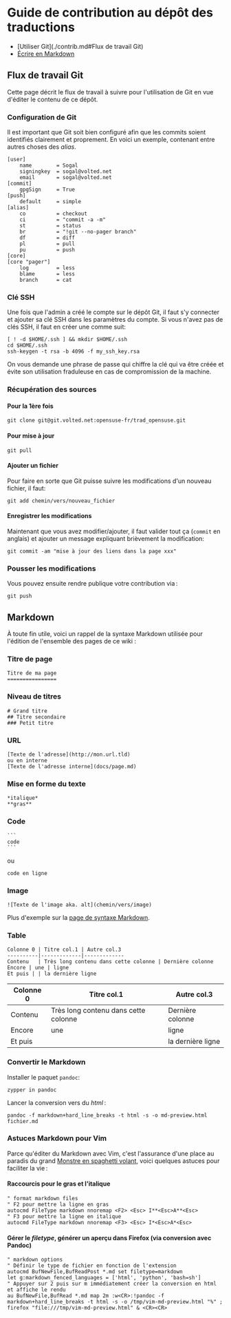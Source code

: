 Guide de contribution au dépôt des traductions
==============================================

* [Utiliser Git](./contrib.md#Flux de travail Git)
* [Écrire en Markdown](./contrib.md#Markdown)

## Flux de travail Git

Cette page décrit le flux de travail à suivre pour l'utilisation de Git en vue d'éditer le contenu de ce dépôt.

### Configuration de Git

Il est important que Git soit bien configuré afin que les commits soient identifiés clairement et proprement.
En voici un exemple, contenant entre autres choses des *alias*.

```
[user]
	name        = Sogal
	signingkey  = sogal@volted.net
	email       = sogal@volted.net
[commit]
    gpgSign     = True
[push]
	default     = simple
[alias]
	co          = checkout
	ci          = "commit -a -m"
	st          = status
	br          = "!git --no-pager branch"
	df          = diff
	pl          = pull
    pu          = push
[core]
[core "pager"]
	log         = less
	blame       = less
	branch      = cat
```

### Clé SSH

Une fois que l'admin a créé le compte sur le dépôt Git, il faut s'y connecter et ajouter sa clé SSH dans les paramètres du compte.
Si vous n'avez pas de clés SSH, il faut en créer une comme suit:

```
[ ! -d $HOME/.ssh ] && mkdir $HOME/.ssh
cd $HOME/.ssh
ssh-keygen -t rsa -b 4096 -f my_ssh_key.rsa
```

On vous demande une phrase de passe qui chiffre la clé qui va être créée et évite son utilisation fraduleuse en cas de compromission de la machine.

### Récupération des sources

#### Pour la 1ère fois

```
git clone git@git.volted.net:opensuse-fr/trad_opensuse.git
```
#### Pour mise à jour

```
git pull
```

#### Ajouter un fichier

Pour faire en sorte que Git puisse suivre les modifications d'un nouveau fichier, il faut:

```
git add chemin/vers/nouveau_fichier
```

#### Enregistrer les modifications

Maintenant que vous avez modifier/ajouter, il faut valider tout ça (`commit` en anglais) et ajouter un message expliquant brièvement la modification:

```
git commit -am "mise à jour des liens dans la page xxx"
```

### Pousser les modifications

Vous pouvez ensuite rendre publique votre contribution via :

```
git push
```

## Markdown

À toute fin utile, voici un rappel de la syntaxe Markdown utilisée pour l'édition de l'ensemble des pages de ce wiki :

### Titre de page

```
Titre de ma page
================
```

### Niveau de titres

```
# Grand titre
## Titre secondaire
### Petit titre
```

### URL

```
[Texte de l'adresse](http://mon.url.tld)
ou en interne
[Texte de l'adresse interne](docs/page.md)
```

### Mise en forme du texte

```
*italique*
**gras**
```

### Code

    ```
    code
    ```
ou

`code en ligne`

### Image

```
![Texte de l'image aka. alt](chemin/vers/image)
```

Plus d'exemple sur la [page de syntaxe Markdown](https://daringfireball.net/projects/markdown/syntax).

### Table

```
Colonne 0 | Titre col.1 | Autre col.3
----------|-------------|-------------
Contenu   | Très long contenu dans cette colonne | Dernière colonne
Encore | une | ligne
Et puis | | la dernière ligne
```

Colonne 0 | Titre col.1 | Autre col.3
----------|-------------|-------------
Contenu   | Très long contenu dans cette colonne | Dernière colonne
Encore | une | ligne
Et puis | | la dernière ligne

### Convertir le Markdown

Installer le paquet `pandoc`:

```
zypper in pandoc
```

Lancer la conversion vers du *html* :

```
pandoc -f markdown+hard_line_breaks -t html -s -o md-preview.html fichier.md
```

### Astuces Markdown pour Vim

Parce qu'éditer du Markdown avec Vim, c'est l'assurance d'une place au paradis du grand [Monstre en spaghetti volant](https://fr.wikipedia.org/wiki/Pastafarisme), voici quelques astuces pour faciliter la vie :

#### Raccourcis pour le gras et l'italique

```
" format markdown files
" F2 pour mettre la ligne en gras
autocmd FileType markdown nnoremap <F2> <Esc> I**<Esc>A**<Esc>
" F3 pour mettre la ligne en italique
autocmd FileType markdown nnoremap <F3> <Esc> I*<Esc>A*<Esc>
```

#### Gérer le *filetype*, générer un aperçu dans Firefox (via conversion avec Pandoc)

```
" markdown options
" Définir le type de fichier en fonction de l'extension
autocmd BufNewFile,BufReadPost *.md set filetype=markdown
let g:markdown_fenced_languages = ['html', 'python', 'bash=sh']
" Appuyer sur 2 puis sur m immédiatement créer la conversion en html et affiche le rendu
au BufNewFile,BufRead *.md map 2m :w<CR>:!pandoc -f markdown+hard_line_breaks -t html -s -o /tmp/vim-md-preview.html "%" ; firefox "file:///tmp/vim-md-preview.html" & <CR><CR>
```


